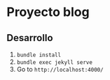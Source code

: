 # Proyecto blog


## Desarrollo

1. `bundle install`
2. `bundle exec jekyll serve`
3. Go to `http://localhost:4000/`
